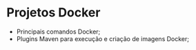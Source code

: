 # Projetos Docker

- Principais comandos Docker;
- Plugins Maven para execução e criação de imagens Docker;
